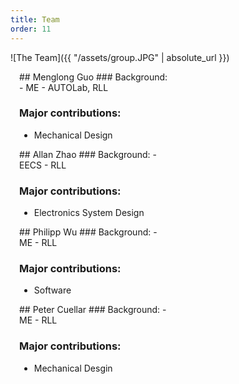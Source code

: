 ```yaml
---
title: Team
order: 11
---
```


<style scoped>
.person {
    float: left;
    padding: 0 1em;
    width: 48%;
}
</style>
![The Team]({{ "/assets/group.JPG" | absolute_url }})

<div class="person" markdown="1">
## Menglong Guo
### Background:
- ME
- AUTOLab, RLL

### Major contributions:
- Mechanical Design
</div>

<div class="person" markdown="1">
## Allan Zhao
### Background:
- EECS
- RLL

### Major contributions:
- Electronics System Design
</div>

<div class="person" markdown="1">
## Philipp Wu
### Background:
- ME
- RLL

### Major contributions:
- Software
</div>

<div class="person" markdown="1">
## Peter Cuellar
### Background:
- ME
- RLL

### Major contributions:
- Mechanical Desgin
</div>

<div style="clear: both;"></div>
